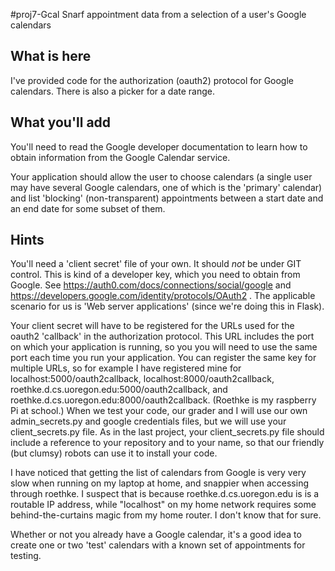 #proj7-Gcal
Snarf appointment data from a selection of a user's Google calendars 

## What is here

I've provided code for the authorization (oauth2) protocol for Google
calendars.  There is also a picker for a date range. 

## What you'll add

You'll need to read the Google developer documentation to learn how to
obtain information from the Google Calendar service.

Your application should allow the user to choose calendars (a single
user may have several Google calendars, one of which is the 'primary'
calendar) and list 'blocking'  (non-transparent)
appointments between a start date and an end date
for some subset of them.

## Hints

You'll need a 'client secret' file of your own.  It should *not* be
under GIT control.  This is kind of a
developer key, which you need to obtain from Google.  See
https://auth0.com/docs/connections/social/google and
https://developers.google.com/identity/protocols/OAuth2 .
The applicable scenario for us is 'Web server applications'  (since
we're doing this in Flask).  

Your client secret will have to be registered for the URLs used for 
the oauth2 'callback' in the authorization protocol.  This URL includes
the port on which your application is running, so you you will need to 
use the same port each time you run your application. You can register 
the same key for multiple URLs, so for example I have registered mine
for localhost:5000/oauth2callback, localhost:8000/oauth2callback, 
roethke.d.cs.uoregon.edu:5000/oauth2callback, and 
roethke.d.cs.uoregon.edu:8000/oauth2callback. (Roethke is my raspberry Pi
at school.)  When we test your code, our grader and I will use our own 
admin_secrets.py and google credentials files, but we will use your 
client_secrets.py file.  As in the last project, your client_secrets.py
file should include a reference to your repository and to your name, 
so that our friendly (but clumsy) robots can use it to install your code. 

I have noticed that getting the list of calendars from Google is very very 
slow when running on my laptop at home, and snappier when accessing through
roethke.  I suspect that is because roethke.d.cs.uoregon.edu is is 
a routable IP address, while "localhost" on my home network requires some
behind-the-curtains magic from my home router.  I don't know that for sure. 

Whether or not you already have a Google calendar, it's a good idea to
create one or two 'test' calendars with a known set of appointments
for testing.



